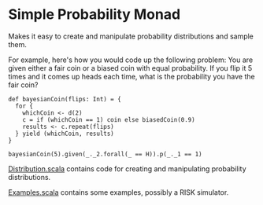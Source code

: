 # Simple Probability Monad

Makes it easy to create and manipulate probability distributions and sample them.

For example, here's how you would code up the following problem: You are given either a fair coin or a
biased coin with equal probability. If you flip it 5 times and it comes up heads each time, what is the
probability you have the fair coin?

    def bayesianCoin(flips: Int) = {
      for {
        whichCoin <- d(2)
        c = if (whichCoin == 1) coin else biasedCoin(0.9)
        results <- c.repeat(flips)
      } yield (whichCoin, results)
    }
  
    bayesianCoin(5).given(_._2.forall(_ == H)).p(_._1 == 1)

[Distribution.scala](https://github.com/jliszka/probability-monad/blob/master/Distribution.scala) contains code
for creating and manipulating probability distributions.

[Examples.scala](https://github.com/jliszka/probability-monad/blob/master/Distribution.scala) contains some 
examples, possibly a RISK simulator.